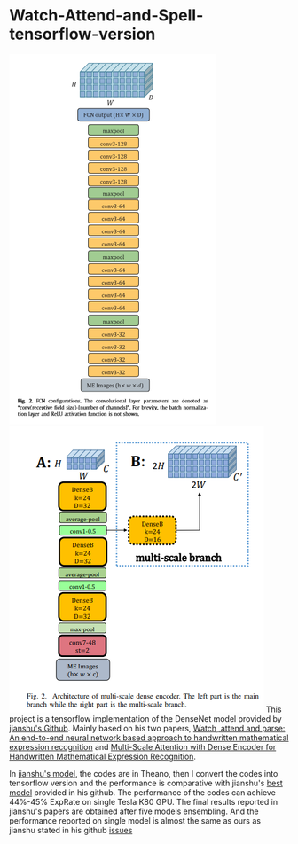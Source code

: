 # Watch-Attend-and-Spell-tensorflow-version
![pic1](./misc/WAP-FCN.png)
![pic2](./misc/WAP-Dense.png)
This project is a tensorflow implementation of the DenseNet model provided by [jianshu's Github](https://github.com/JianshuZhang/WAP). Mainly based on his two papers,
[Watch, attend and parse: An end-to-end neural network based approach to handwritten mathematical expression recognition](https://www.sciencedirect.com/science/article/pii/S0031320317302376) and [Multi-Scale Attention with Dense Encoder for Handwritten Mathematical Expression Recognition](https://arxiv.org/abs/1801.03530).

In [jianshu's model](https://github.com/JianshuZhang/WAP/tree/master/DenseNet), the codes are in Theano, then I convert the codes into tensorflow version and the performance is comparative with jianshu's [best model](https://github.com/JianshuZhang/WAP/tree/master/DenseNet/models) provided in his github. The performance of the codes can achieve 44%-45% ExpRate on single Tesla K80 GPU. The final results reported in jianshu's papers are obtained after five models ensembling. And the performance reported on single model is almost the same as ours as jianshu stated in his github [issues](https://github.com/JianshuZhang/WAP/issues/7)
